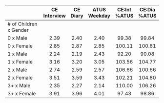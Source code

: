 
|                      | CE<br>Interview |  CE<br>Diary | ATUS<br>Weekday | CE:Int<br>%ATUS | CE:Dia<br>%ATUS |
| -------------------- | :----------: | :----------: | :----------: | :----------: | :----------: |
| # of Children x Gender |              |              |              |              |              |
| 0 x Male             |         2.39 |         2.40 |         2.40 |        99.38 |        99.84 |
| 0 x Female           |         2.85 |         2.87 |         2.85 |       100.11 |       100.81 |
| 1 x Male             |         2.24 |         2.19 |         2.43 |        92.20 |        90.08 |
| 1 x Female           |         3.16 |         3.20 |         3.05 |       103.56 |       104.77 |
| 2 x Male             |         2.74 |         2.59 |         2.57 |       106.66 |       100.66 |
| 2 x Female           |         3.51 |         3.59 |         3.43 |       102.21 |       104.80 |
| 3+ x Male            |         2.35 |         2.27 |         2.14 |       110.00 |       106.26 |
| 3+ x Female          |         3.91 |         3.96 |         4.01 |        97.43 |        98.86 |

